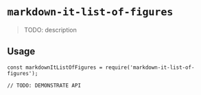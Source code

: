 # `markdown-it-list-of-figures`

> TODO: description

## Usage

```
const markdownItListOfFigures = require('markdown-it-list-of-figures');

// TODO: DEMONSTRATE API
```
